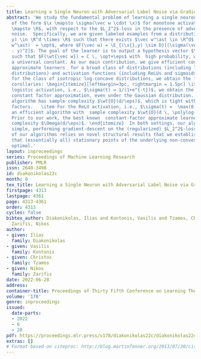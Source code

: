 ```yaml
---
title: Learning a Single Neuron with Adversarial Label Noise via Gradient Descent
abstract: 'We study the fundamental problem of learning a single neuron, i.e., a  function
  of the form $\x \mapsto \sigma(\vec w \cdot \x)$ for monotone activations  $\sigma:\R
  \mapsto \R$, with respect to the $L_2^2$-loss in the presence of adversarial label
  noise.  Specifically, we are given labeled examples from a distribution $D$ on $(\x{},
  y) \in \R^d \times \R$ such that there exists $\vec w^\ast \in \R^d$ achieving $F(\vec
  w^\ast)  = \opt$, where $F(\vec w) = \E_{(\x{},y) \sim D}[(\sigma(\vec w\cdot \x)
  - y)^2]$. The goal of the learner is to output a hypothesis vector $\wt{\vec w}$
  such that $F(\wt{\vec w}) = C \, \opt+\eps$ with  high probability, where $C$ is
  a universal constant. As our main contribution, we give efficient constant-factor
  approximate learners  for a broad class of distributions (including log-concave
  distributions) and activation functions (including ReLUs and sigmoids). Concretely,
  for the class of isotropic log-concave distributions, we obtain the following important
  corollaries: \begin{itemize}[leftmargin=3pc, rightmargin = 1.5pc] \item For the
  logistic activation, i.e., $\sigma(t) = 1/(1+e^{-t})$, we obtain the first polynomial-time
  constant factor approximation, even under the Gaussian distribution. Moreover, our
  algorithm has sample complexity $\wt{O}(d/\eps)$, which is tight within  polylogarithmic
  factors.   \item For the ReLU activation, i.e., $\sigma(t) =  \max(0,t)$, we give
  an efficient algorithm with  sample complexity $\wt{O}(d \, \polylog(1/\eps))$.
  Prior to our work, the best known  constant-factor approximate learner had sample
  complexity $\Omega(d/\eps)$. \end{itemize}  In both settings, our algorithms are
  simple, performing gradient-descent on the (regularized) $L_2^2$-loss.  The correctness
  of our algorithms relies on novel structural results that we establish,  showing
  that (essentially all) stationary points of the underlying non-convex loss are approximately
  optimal.'
layout: inproceedings
series: Proceedings of Machine Learning Research
publisher: PMLR
issn: 2640-3498
id: diakonikolas22c
month: 0
tex_title: Learning a Single Neuron with Adversarial Label Noise via Gradient Descent
firstpage: 4313
lastpage: 4361
page: 4313-4361
order: 4313
cycles: false
bibtex_author: Diakonikolas, Ilias and Kontonis, Vasilis and Tzamos, Christos and
  Zarifis, Nikos
author:
- given: Ilias
  family: Diakonikolas
- given: Vasilis
  family: Kontonis
- given: Christos
  family: Tzamos
- given: Nikos
  family: Zarifis
date: 2022-06-28
address:
container-title: Proceedings of Thirty Fifth Conference on Learning Theory
volume: '178'
genre: inproceedings
issued:
  date-parts:
  - 2022
  - 6
  - 28
pdf: https://proceedings.mlr.press/v178/diakonikolas22c/diakonikolas22c.pdf
extras: []
# Format based on citeproc: http://blog.martinfenner.org/2013/07/30/citeproc-yaml-for-bibliographies/
---
```


